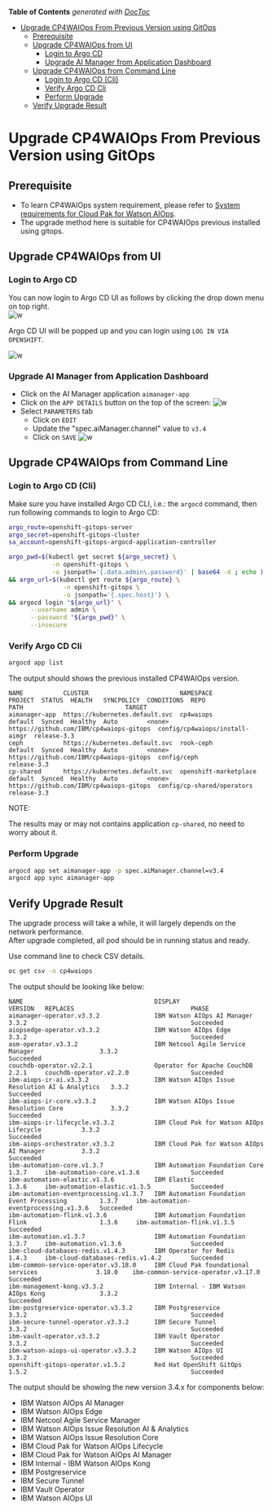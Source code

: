 <!-- START doctoc generated TOC please keep comment here to allow auto update -->
<!-- DON'T EDIT THIS SECTION, INSTEAD RE-RUN doctoc TO UPDATE -->
**Table of Contents**  *generated with [DocToc](https://github.com/thlorenz/doctoc)*

- [Upgrade CP4WAIOps From Previous Version using GitOps](#upgrade-cp4waiops-from-previous-version-using-gitops)
  - [Prerequisite](#prerequisite)
  - [Upgrade CP4WAIOps from UI](#upgrade-cp4waiops-from-ui)
    - [Login to Argo CD](#login-to-argo-cd)
    - [Upgrade AI Manager from Application Dashboard](#upgrade-ai-manager-from-application-dashboard)
  - [Upgrade CP4WAIOps from Command Line](#upgrade-cp4waiops-from-command-line)
    - [Login to Argo CD (Cli)](#login-to-argo-cd-cli)
    - [Verify Argo CD Cli](#verify-argo-cd-cli)
    - [Perform Upgrade](#perform-upgrade)
  - [Verify Upgrade Result](#verify-upgrade-result)

<!-- END doctoc generated TOC please keep comment here to allow auto update -->

# Upgrade CP4WAIOps From Previous Version using GitOps

## Prerequisite

- To learn CP4WAIOps system requirement, please refer to [System requirements for Cloud Pak for Watson AIOps](https://www.ibm.com/docs/en/cloud-paks/cloud-pak-watson-aiops/3.3.0?topic=planning-system-requirements).
- The upgrade method here is suitable for CP4WAIOps previous installed using gitops.

## Upgrade CP4WAIOps from UI

### Login to Argo CD

You can now login to Argo CD UI as follows by clicking the drop down menu on top right.  
![w](images/gitops-menu.png)

Argo CD UI will be popped up and you can login using `LOG IN VIA OPENSHIFT`.  

![w](images/gitops-login.png)

### Upgrade AI Manager from Application Dashboard
- Click on the AI Manager application `aimanager-app`
- Click on the `APP DETAILS` button on the top of the screen:
![w](images/upgrade-app-details.png)
- Select `PARAMETERS` tab
  - Click on `EDIT`
  - Update the "spec.aiManager.channel" value to `v3.4`
  - Click on `SAVE`
![w](images/Upgrade-app-parameter.png)
  
## Upgrade CP4WAIOps from Command Line

### Login to Argo CD (Cli)

Make sure you have installed Argo CD CLI, i.e.: the `argocd` command, then run following commands to login to Argo CD:

```sh
argo_route=openshift-gitops-server
argo_secret=openshift-gitops-cluster
sa_account=openshift-gitops-argocd-application-controller

argo_pwd=$(kubectl get secret ${argo_secret} \
            -n openshift-gitops \
            -o jsonpath='{.data.admin\.password}' | base64 -d ; echo ) \
&& argo_url=$(kubectl get route ${argo_route} \
               -n openshift-gitops \
               -o jsonpath='{.spec.host}') \
&& argocd login "${argo_url}" \
      --username admin \
      --password "${argo_pwd}" \
      --insecure
```

### Verify Argo CD Cli 

```bash
argocd app list
```

The output should shows the previous installed CP4WAIOps version.
```
NAME           CLUSTER                         NAMESPACE              PROJECT  STATUS  HEALTH   SYNCPOLICY  CONDITIONS  REPO                                     PATH                            TARGET
aimanager-app  https://kubernetes.default.svc  cp4waiops              default  Synced  Healthy  Auto        <none>      https://github.com/IBM/cp4waiops-gitops  config/cp4waiops/install-aimgr  release-3.3
ceph           https://kubernetes.default.svc  rook-ceph              default  Synced  Healthy  Auto        <none>      https://github.com/IBM/cp4waiops-gitops  config/ceph                     release-3.3
cp-shared      https://kubernetes.default.svc  openshift-marketplace  default  Synced  Healthy  Auto        <none>      https://github.com/IBM/cp4waiops-gitops  config/cp-shared/operators      release-3.3
```
NOTE:

The results may or may not contains application `cp-shared`, no need to worry about it.  
  
### Perform Upgrade

```bash
argocd app set aimanager-app -p spec.aiManager.channel=v3.4
argocd app sync aimanager-app
```

## Verify Upgrade Result

The upgrade process will take a while, it will largely depends on the network performance.  
After upgrade completed, all pod should be in running status and ready.  

Use command line to check CSV details.
```bash
oc get csv -n cp4waiops
```

The output should be looking like below:
```
NAME                                    DISPLAY                                            VERSION   REPLACES                                PHASE
aimanager-operator.v3.3.2               IBM Watson AIOps AI Manager                        3.3.2                                             Succeeded
aiopsedge-operator.v3.3.2               IBM Watson AIOps Edge                              3.3.2                                             Succeeded
asm-operator.v3.3.2                     IBM Netcool Agile Service Manager                  3.3.2                                             Succeeded
couchdb-operator.v2.2.1                 Operator for Apache CouchDB                        2.2.1     couchdb-operator.v2.2.0                 Succeeded
ibm-aiops-ir-ai.v3.3.2                  IBM Watson AIOps Issue Resolution AI & Analytics   3.3.2                                             Succeeded
ibm-aiops-ir-core.v3.3.2                IBM Watson AIOps Issue Resolution Core             3.3.2                                             Succeeded
ibm-aiops-ir-lifecycle.v3.3.2           IBM Cloud Pak for Watson AIOps Lifecycle           3.3.2                                             Succeeded
ibm-aiops-orchestrator.v3.3.2           IBM Cloud Pak for Watson AIOps AI Manager          3.3.2                                             Succeeded
ibm-automation-core.v1.3.7              IBM Automation Foundation Core                     1.3.7     ibm-automation-core.v1.3.6              Succeeded
ibm-automation-elastic.v1.3.6           IBM Elastic                                        1.3.6     ibm-automation-elastic.v1.3.5           Succeeded
ibm-automation-eventprocessing.v1.3.7   IBM Automation Foundation Event Processing         1.3.7     ibm-automation-eventprocessing.v1.3.6   Succeeded
ibm-automation-flink.v1.3.6             IBM Automation Foundation Flink                    1.3.6     ibm-automation-flink.v1.3.5             Succeeded
ibm-automation.v1.3.7                   IBM Automation Foundation                          1.3.7     ibm-automation.v1.3.6                   Succeeded
ibm-cloud-databases-redis.v1.4.3        IBM Operator for Redis                             1.4.3     ibm-cloud-databases-redis.v1.4.2        Succeeded
ibm-common-service-operator.v3.18.0     IBM Cloud Pak foundational services                3.18.0    ibm-common-service-operator.v3.17.0     Succeeded
ibm-management-kong.v3.3.2              IBM Internal - IBM Watson AIOps Kong               3.3.2                                             Succeeded
ibm-postgreservice-operator.v3.3.2      IBM Postgreservice                                 3.3.2                                             Succeeded
ibm-secure-tunnel-operator.v3.3.2       IBM Secure Tunnel                                  3.3.2                                             Succeeded
ibm-vault-operator.v3.3.2               IBM Vault Operator                                 3.3.2                                             Succeeded
ibm-watson-aiops-ui-operator.v3.3.2     IBM Watson AIOps UI                                3.3.2                                             Succeeded
openshift-gitops-operator.v1.5.2        Red Hat OpenShift GitOps                           1.5.2                                             Succeeded
```

The output should be showing the new version 3.4.x for components below:
- IBM Watson AIOps AI Manager
- IBM Watson AIOps Edge
- IBM Netcool Agile Service Manager
- IBM Watson AIOps Issue Resolution AI & Analytics
- IBM Watson AIOps Issue Resolution Core
- IBM Cloud Pak for Watson AIOps Lifecycle
- IBM Cloud Pak for Watson AIOps AI Manager
- IBM Internal - IBM Watson AIOps Kong
- IBM Postgreservice
- IBM Secure Tunnel
- IBM Vault Operator
- IBM Watson AIOps UI

  
